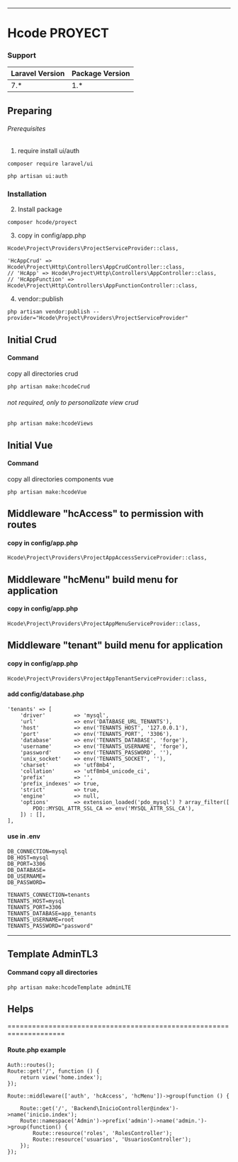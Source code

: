 ***
# Hcode PROYECT
### Support
| Laravel Version | Package Version |
| --------------- |---------------- |
| 7.* | 1.* |
## Preparing

###### Prerequisites 
1. require install ui/auth
```
composer require laravel/ui
```  
```
php artisan ui:auth
```

### Installation
2. Install package
```
composer hcode/proyect
```

3. copy in config/app.php
```
Hcode\Project\Providers\ProjectServiceProvider::class,
```

```
'HcAppCrud' => Hcode\Project\Http\Controllers\AppCrudController::class,
// 'HcApp' => Hcode\Project\Http\Controllers\AppController::class,
// 'HcAppFunction' => Hcode\Project\Http\Controllers\AppFunctionController::class,
```

4. vendor::publish
```
php artisan vendor:publish --provider="Hcode\Project\Providers\ProjectServiceProvider"
```

## Initial Crud
#### Command
copy all directories crud
```
php artisan make:hcodeCrud
```

###### not required, only to personalizate view crud
```
php artisan make:hcodeViews
```

## Initial Vue
#### Command
copy all directories components vue
```
php artisan make:hcodeVue
```
 
## Middleware "hcAccess" to permission with routes
#### copy in config/app.php
```
Hcode\Project\Providers\ProjectAppAccessServiceProvider::class,
```

## Middleware "hcMenu" build menu for application
#### copy in config/app.php
```
Hcode\Project\Providers\ProjectAppMenuServiceProvider::class,
```

## Middleware "tenant" build menu for application
#### copy in config/app.php
```
Hcode\Project\Providers\ProjectAppTenantServiceProvider::class,
```
#### add config/database.php
```
'tenants' => [
    'driver'         => 'mysql',
    'url'            => env('DATABASE_URL_TENANTS'),
    'host'           => env('TENANTS_HOST', '127.0.0.1'),
    'port'           => env('TENANTS_PORT', '3306'),
    'database'       => env('TENANTS_DATABASE', 'forge'),
    'username'       => env('TENANTS_USERNAME', 'forge'),
    'password'       => env('TENANTS_PASSWORD', ''),
    'unix_socket'    => env('TENANTS_SOCKET', ''),
    'charset'        => 'utf8mb4',
    'collation'      => 'utf8mb4_unicode_ci',
    'prefix'         => '',
    'prefix_indexes' => true,
    'strict'         => true,
    'engine'         => null,
    'options'        => extension_loaded('pdo_mysql') ? array_filter([
        PDO::MYSQL_ATTR_SSL_CA => env('MYSQL_ATTR_SSL_CA'),
    ]) : [],
],
```
#### use in .env
```
DB_CONNECTION=mysql
DB_HOST=mysql
DB_PORT=3306
DB_DATABASE=
DB_USERNAME=
DB_PASSWORD=

TENANTS_CONNECTION=tenants
TENANTS_HOST=mysql
TENANTS_PORT=3306
TENANTS_DATABASE=app_tenants
TENANTS_USERNAME=root
TENANTS_PASSWORD="password"
```

***
## Template AdminTL3
#### Command copy all directories
```
php artisan make:hcodeTemplate adminLTE 
```


## Helps
====================================================================
#### Route.php example
```
Auth::routes();
Route::get('/', function () {
    return view('home.index');
});

Route::middleware(['auth', 'hcAccess', 'hcMenu'])->group(function () {

    Route::get('/', 'Backend\InicioController@index')->name('inicio.index');
    Route::namespace('Admin')->prefix('admin')->name('admin.')->group(function() {
        Route::resource('roles', 'RolesController');
        Route::resource('usuarios', 'UsuariosController');
    });
});
```